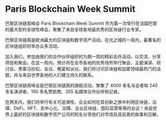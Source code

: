 # 

# Paris Blockchain Week Summit

巴黎区块链周峰会 Paris Blockchain Week Summit 作为第一次举行在法国巴黎的最大型的全球性峰会，聚集了来自全球各地最优秀的区块链行业专家。

巴黎区块链周是欧洲最大的区块链和数字资产活动。在光之城的一周内，最著名的区块链组织将举办众多活动。

加入我们，参加由我们的合作伙伴组织的为期一周的精彩会外活动，以交流、分享项目和聚会。在这一周内，预计将在全市各地的优秀场所举行聚会、主题演讲、研讨会、黑客马拉松、会议、晚宴和派对。我们将讨论区块链和加密领域最热门的话题，并与来自世界各地的人们建立持久的联系。

巴黎区块链周峰会是巴黎区块链周的旗舰活动，聚集了 4000 多名与会者和 240 多名演讲者、190 多名赞助商、355 名媒体合作伙伴和记者。

在两天内，我们将举行有关可追溯性、企业如何在其创新之旅中利用区块链、治理、DeFi、NFT、去中心化、治理、企业区块链、国际监管等等的会议！‍来自世界上最好的区块链和数字资产公司的知名分享他们对市场及其前景的故事和见解。 

